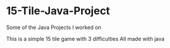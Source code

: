 # 15-Tile-Java-Project
Some of the Java Projects I worked on

This is a simple 15 tile game with 3 difficulties 
All made with java
